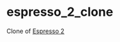 # espresso_2_clone
Clone of [Espresso 2](https://code.google.com/p/android-test-kit/source/browse/#git%2Fbin%2Fespresso2.0)
